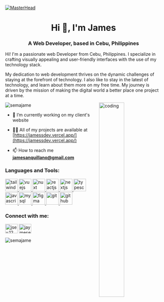 [![MasterHead](https://user-images.githubusercontent.com/74038190/225813708-98b745f2-7d22-48cf-9150-083f1b00d6c9.gif)](https://jamessdev.vercel.app/)

<h1 align="center">Hi 👋, I'm James</h1>
<h3 align="center">A Web Developer, based in Cebu, Philippines</h3>

<p>
  Hi! I'm a passionate web Developer from Cebu, Philippines. I specialize in crafting visually appealing and user-friendly interfaces with the use of my technology stack.
  
  My dedication to web development thrives on the dynamic challenges of staying at the forefront of technology. I also like to stay in the latest of technology, and learn about them   more on my free time. My journey is driven by the mission of making the digital world a better place one project at a time.
</p>

<img align="right" width="40%" src="https://i.pinimg.com/originals/f7/6d/40/f76d4076892116eb5ac6325d1a86937a.gif" alt="coding" />

<p align="left"> <img src="https://komarev.com/ghpvc/?username=semajame&label=Profile%20views&color=0e75b6&style=flat" alt="semajame" /> </p>

- 🔭 I’m currently working on my client's website

- 👨‍💻 All of my projects are available at [https://jamessdev.vercel.app/](https://jamessdev.vercel.app/)

- 📫 How to reach me **jamesanquillano@gmail.com**



<h3 align="left">Languages and Tools:</h3>
<p align="left">
  <a href="https://tailwindcss.com/" target="_blank" rel="noreferrer">
    <img src="https://skillicons.dev/icons?i=tailwind" alt="tailwind" width="40" height="40"/>
  </a>
  <a href="https://vuejs.org/" target="_blank" rel="noreferrer">
    <img src="https://skillicons.dev/icons?i=vuejs" alt="vuejs" width="40" height="40"/>
  </a>
  <a href="https://nuxt.com/" target="_blank" rel="noreferrer">
    <img src="https://skillicons.dev/icons?i=nuxt" alt="nuxt" width="40" height="40"/>
  </a>
  <a href="https://react.dev/" target="_blank" rel="noreferrer">
    <img src="https://skillicons.dev/icons?i=react" alt="reactjs" width="40" height="40"/>
  </a>
  <a href="https://nextjs.org/" target="_blank" rel="noreferrer">
    <img src="https://skillicons.dev/icons?i=nextjs" alt="nextjs" width="40" height="40"/>
  </a>
  <a href="https://typescriptlang.org/" target="_blank" rel="noreferrer">
    <img src="https://skillicons.dev/icons?i=typescript" alt="typescript" width="40" height="40"/>
  </a>
  <a href="https://www.javascript.com/" target="_blank" rel="noreferrer">
    <img src="https://skillicons.dev/icons?i=javascript" alt="javascript" width="40" height="40"/>
  </a>
    <a href="https://www.mysql.com/" target="_blank" rel="noreferrer">
    <img src="https://skillicons.dev/icons?i=mysql" alt="mysql" width="40" height="40"/>
  </a>
  <a href="https://www.figma.com/" target="_blank" rel="noreferrer">
    <img src="https://skillicons.dev/icons?i=figma" alt="figma" width="40" height="40"/>
  </a>

  <a href="https://git-scm.com/" target="_blank" rel="noreferrer">
    <img src="https://skillicons.dev/icons?i=git" alt="git" width="40" height="40"/>
  </a>
  <a href="https://github.com/" target="_blank" rel="noreferrer">
    <img src="https://skillicons.dev/icons?i=github" alt="github" width="40" height="40"/>
  </a>
</p>


<h3 align="left">Connect with me:</h3>
<p align="left">
<a href="https://fb.com/jsev.12" target="_blank"><img align="center" src="https://raw.githubusercontent.com/rahuldkjain/github-profile-readme-generator/master/src/images/icons/Social/facebook.svg" alt="jsev.12" height="30" width="40" /></a>
<a href="https://instagram.com/jaymesevilla" target="_blank"><img align="center" src="https://raw.githubusercontent.com/rahuldkjain/github-profile-readme-generator/master/src/images/icons/Social/instagram.svg" alt="jaymesevilla" height="30" width="40" /></a>
</p>

<p><img align="left" src="https://github-readme-stats.vercel.app/api/top-langs?username=semajame&show_icons=true&locale=en&layout=compact" alt="semajame" /></p>


